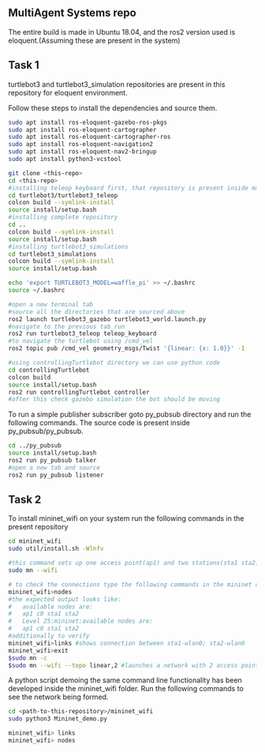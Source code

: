 ## MultiAgent Systems repo
The entire build is made in Ubuntu 18.04, and the ros2 version used is eloquent.(Assuming these are present in the system)

## Task 1
turtlebot3 and turtlebot3_simulation repositories are present in this repository for eloquent environment.

Follow these steps to install the dependencies and source them.
```sh
sudo apt install ros-eloquent-gazebo-ros-pkgs
sudo apt install ros-eloquent-cartographer
sudo apt install ros-eloquent-cartographer-ros
sudo apt install ros-eloquent-navigation2
sudo apt install ros-eloquent-nav2-bringup
sudo apt install python3-vcstool

git clone <this-repo>
cd <this-repo>
#installing teleop keyboard first, that repository is present inside main turtlebot repository
cd turtlebot3/turtlebot3_teleop
colcon build --symlink-install
source install/setup.bash
#installing complete repository
cd ..
colcon build --symlink-install
source install/setup.bash 
#installing turtlebot3_simulations
cd turtlebot3_simulations
colcon build --symlink-install
source install/setup.bash

echo 'export TURTLEBOT3_MODEL=waffle_pi' >> ~/.bashrc
source ~/.bashrc

#open a new terminal tab
#source all the directories that are sourced above
ros2 launch turtlebot3_gazebo turtlebot3_world.launch.py
#navigate to the previous tab run
ros2 run turtlebot3_teleop teleop_keyboard
#to navigate the turtlebot using /cmd_vel
ros2 topic pub /cmd_vel geometry_msgs/Twist '{linear: {x: 1.0}}' -1

#using controllingTurtlebot directory we can use python code
cd controllingTurtlebot
colcon build
source install/setup.bash
ros2 run controllingTurtlebot controller
#after this check gazebo simulation the bot should be moving
```

To run a simple publisher subscriber goto py_pubsub directory and run the following commands.
The source code is present inside py_pubsub/py_pubsub.
```sh
cd ../py_pubsub
source install/setup.bash
ros2 run py_pubsub talker
#open a new tab and source
ros2 run py_pubsub listener
```

## Task 2

To install mininet_wifi on your system run the following commands in the present repository 
``` sh
cd mininet_wifi
sudo util/install.sh -Wlnfv

#this command sets up one access point(ap1) and two stations(sta1 sta2) 
sudo mn --wifi 

# to check the connections type the following commands in the mininet console
mininet_wifi>nodes 
#the expected output looks like:
#   available nodes are: 
#   ap1 c0 sta1 sta2
#   Level 25:mininet:available nodes are: 
#   ap1 c0 sta1 sta2
#additionally to verify 
mininet_wifi>links #shows connection between sta1-wlan0; sta2-wlan0
mininet_wifi>exit
$sudo mn -c
$sudo mn --wifi --topo linear,2 #launches a network with 2 access points and 2 stations
```
A python script demoing the same command line functionality has been developed inside the mininet_wifi folder. Run the following commands to see the network being formed.

```sh
cd <path-to-this-repository>/mininet_wifi
sudo python3 Mininet_demo.py

mininet_wifi> links
mininet_wifi> nodes

```
